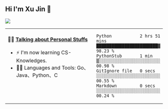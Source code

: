 
## Hi I'm Xu Jin 👋
![](https://komarev.com/ghpvc/?username=jiayouxujin&color=brightgreen&label=PROFILE+VIEWS)



<table align="center">
<tr>
<td valign="top" width="60%">

#### 🏋️‍♀️ <a href="https://github.com/jiayouxujin" target="_blank">Talking about Personal Stuffs</a>
<!-- recent_releases starts -->

- ⚡  I'm now learning CS-Knowledges.  
- 🏊‍♂️ Languages and Tools: Go、Java、Python、C
<!-- recent_releases ends -->
</td>
<td>
 
<!--START_SECTION:waka-->

```text
Python           2 hrs 51 mins   ████████████████████████▓   98.23 %
PythonStub       1 min           ▒░░░░░░░░░░░░░░░░░░░░░░░░   00.98 %
GitIgnore file   0 secs          ░░░░░░░░░░░░░░░░░░░░░░░░░   00.55 %
Markdown         0 secs          ░░░░░░░░░░░░░░░░░░░░░░░░░   00.24 %
```

<!--END_SECTION:waka-->
 
</td>
</tr>
</table>





